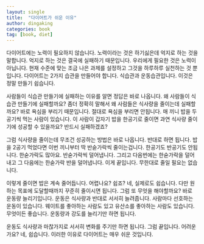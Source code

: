 ```yaml
---
layout: single
title:  "다이어트가 쉬운 이유"
author: dingaking
categories: book
tag: [book, diet]
---
```



다이어트에는 노력이 필요하지 않습니다. 노력이라는 것은 하기싫은데 억지로 하는 것을 말합니다. 억지로 하는 것은 결국에 실패하기 때문입니다. 우리에게 필요한 것은 노력이 아닙니다. 현재 수준에 맞는 조금 나은 과제를 설정하고 그것을 하루하루 실천하는 것 뿐입니다. 다이어트는 2가지 습관을 만들어야 합니다. 식습관과 운동습관입니다. 이것은 정말 만들기 쉽습니다.


사람들이 식습관 만들기에 실패하는 이유를 알면 정답은 바로 나옵니다. 왜 사람들이 식습관 만들기에 실패할까요? 좀더 정확히 말해서 왜 사람들은 식사량을 줄이는데 실패할까요? 바로 욕심을 부리기 때문입니다. 절대로 욕심을 부리면 안됩니다. 매 끼니 밥을 두공기씩 먹는 사람이 있습니다. 이 사람이 갑자기 밥을 한공기로 줄이면 과연 식사량 줄이기에 성공할 수 있을까요? 반드시 실패하겠죠?


그럼 식사량을 줄이는데 무조건 성공하는 방법은 바로 나옵니다. 반대로 하면 됩니다. 밥을 2공기 먹었다면 이번 끼니부터 딱 반숟가락씩 줄이는겁니다. 한공기도 반공기도 안됩니다. 한숟가락도 많아요. 반숟가락씩 덜어냅니다. 그리고 다음번에는 한숟가락을 덜어내고 그 다음에는 한숟가락 반을 덜어냅니다. 이게 끝입니다. 무한대로 줄일 필요는 없습니다.


이렇게 줄이면 밥은 계속 줄어듭니다. 어렵나요? 쉽죠? 네, 실제로도 쉽습니다. 다만 원하는 목표에 도달할때까지 꾸준히 줄이시면 됩니다. 그럼 또 무엇을 해야할까요? 바로 운동량 늘리기입니다. 운동은 식사량과 반대로 서서히 늘려줍니다. 사람마다 선호하는 운동이 있습니다. 웨이트를 좋아하는 사람도 있고 유산소를 좋아하는 사람도 있습니다. 무엇이든 좋습니다. 운동량과 강도를 늘리기만 하면 됩니다.


운동도 식사량과 마찮가지로 서서히 변화를 주기만 하면 됩니다. 그럼 끝입니다. 어려운가요? 네, 쉽습니다. 이러한 이유로 다이어트는 매우 쉬운 것입니다.